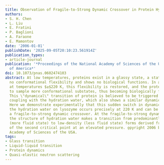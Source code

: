 ```yaml
---
title: Observation of Fragile-to-Strong Dynamic Crossover in Protein Hydration Water
authors:
- S. H. Chen
- L. Liu
- E. Fratini
- P. Baglioni
- A. Faraone
- E. Mamontov
date: '2006-01-01'
publishDate: '2025-09-05T20:10:23.561914Z'
publication_types:
- article-journal
publication: '*Proceedings of the National Academy of Sciences of the United States
  of America*'
doi: 10.1073/pnas.0602474103
abstract: At low temperatures, proteins exist in a glassy state, a state that has
  no conformational flexibility and shows no biological functions. In a hydrated protein,
  at temperatures $≥$220 K, this flexibility is restored, and the protein is able
  to sample more conformational substates, thus becoming biologically functional.
  This \"dynamical\" transition of protein is believed to be triggered by its strong
  coupling with the hydration water, which also shows a similar dynamic transition.
  Here we demonstrate experimentally that this sudden switch in dynamic behavior of
  the hydration water on lysozyme occurs precisely at 220 K and can be described as
  a fragile-to-strong dynamic crossover. At the fragile-to-strong dynamic crossover,
  the structure of hydration water makes a transition from predominantly high-density
  (more fluid state) to low-density (less fluid state) forms derived from the existence
  of the second critical point at an elevated pressure. o̧pyright 2006 by The National
  Academy of Sciences of the USA.
tags:
- Glass transition
- Liquid-liquid transition
- Protein dynamics
- Quasi-elastic neutron scattering
---
```

